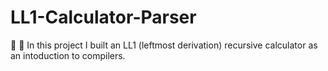 # LL1-Calculator-Parser
:iphone: :1234: In this project I built an LL1 (leftmost derivation) recursive calculator as an intoduction to compilers.
